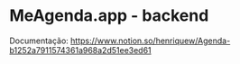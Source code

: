 # MeAgenda.app - backend

Documentação: https://www.notion.so/henriquew/Agenda-b1252a7911574361a968a2d51ee3ed61

